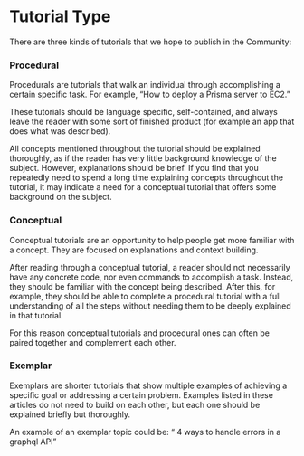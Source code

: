 # Tutorial Type

There are three kinds of tutorials that we hope to publish in the Community:

### Procedural

Procedurals are tutorials that walk an individual through accomplishing a certain specific task. For example, “How to deploy a Prisma server to EC2.”

These tutorials should be language specific, self-contained, and always leave the reader with some sort of finished product (for example an app that does what was described).

All concepts mentioned throughout the tutorial should be explained thoroughly, as if the reader has very little background knowledge of the subject. However, explanations should be brief. If you find that you repeatedly need to spend a long time explaining concepts throughout the tutorial, it may indicate a need for a conceptual tutorial that offers some background on the subject.

### Conceptual

Conceptual tutorials are an opportunity to help people get more familiar with a concept. They are focused on explanations and context building.

After reading through a conceptual tutorial, a reader should not necessarily have any concrete code, nor even commands to accomplish a task. Instead, they should be familiar with the concept being described. After this, for example, they should be able to complete a procedural tutorial with a full understanding of all the steps without needing them to be deeply explained in that tutorial.

For this reason conceptual tutorials and procedural ones can often be paired together and complement each other.

### Exemplar

Exemplars are shorter tutorials that show multiple examples of achieving a specific goal or addressing a certain problem. Examples listed in these articles do not need to build on each other, but each one should be explained briefly but thoroughly.

An example of an exemplar topic could be: “ 4 ways to handle errors in a graphql API”

